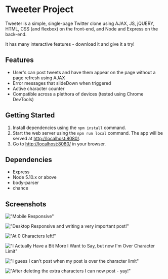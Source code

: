 # Tweeter Project

Tweeter is a simple, single-page Twitter clone using AJAX, JS, jQUERY, HTML, CSS (and flexbox) on the front-end, and Node and Express on the back-end.

It has many interactive features - download it and give it a try!

## Features

- User's can post tweets and have them appear on the page without a page refresh using AJAX
- Error messages that slideDown when triggered
- Active character counter
- Compatible across a plethora of devices (tested using Chrome DevTools)

## Getting Started

1. Install dependencies using the `npm install` command.
2. Start the web server using the `npm run local` command. The app will be served at <http://localhost:8080/>.
3. Go to <http://localhost:8080/> in your browser.

## Dependencies

- Express
- Node 5.10.x or above
- body-parser
- chance

## Screenshots

!["Mobile Responsive"](https://github.com/CrumpetsNTea/Tweeter/blob/master/docs/Mobile.png)

!["Desktop Responsive and writing a very important post!"](https://github.com/CrumpetsNTea/Tweeter/blob/master/docs/Counter.png)

!["At 0 Characters left!"](https://github.com/CrumpetsNTea/Tweeter/blob/master/docs/0CharsLeft.png)

!["I Actually Have a Bit More I Want to Say, but now I'm Over Character Limit"](https://github.com/CrumpetsNTea/Tweeter/blob/master/docs/Goneover.png)

!["I guess I can't post when my post is over the character limit"](https://github.com/CrumpetsNTea/Tweeter/blob/master/docs/Can'tPost.png)

!["After deleting the extra characters I can now post - yay!"](https://github.com/CrumpetsNTea/Tweeter/blob/master/docs/Posted.png)
